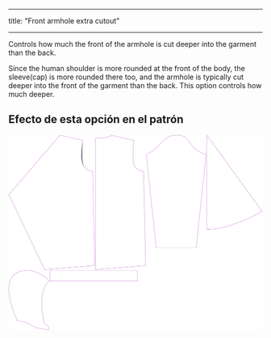 - - -
title: "Front armhole extra cutout"
- - -

Controls how much the front of the armhole is cut deeper into the garment than the back.

Since the human shoulder is more rounded at the front of the body, the sleeve(cap) is more rounded there too, and the armhole is typically cut deeper into the front of the garment than the back. This option controls how much deeper.

## Efecto de esta opción en el patrón

![This image shows the effect of this option by superimposing several variants that have a different value for this option](yuri_frontarmholedeeper_sample.svg "Effect of this option on the pattern")
